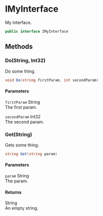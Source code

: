 # IMyInterface

My interface.

```csharp
public interface IMyInterface
```

## Methods

### Do(String, Int32)

Do some thing.

```csharp
void Do(string firstParam, int secondParam)
```

#### Parameters

`firstParam` String<br>The first param.

`secondParam` Int32<br>The second param.

### Get(String)

Gets some thing.

```csharp
string Get(string param)
```

#### Parameters

`param` String<br>The param.

#### Returns

String<br>An empty string.

